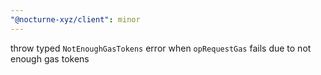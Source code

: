 ```yaml
---
"@nocturne-xyz/client": minor
---
```


throw typed `NotEnoughGasTokens` error when `opRequestGas` fails due to not enough gas tokens

